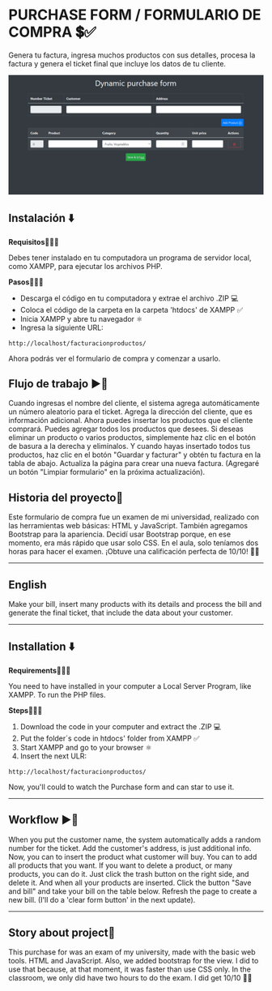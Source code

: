 # PURCHASE FORM / FORMULARIO DE COMPRA 💲✅

Genera tu factura, ingresa muchos productos con sus detalles, procesa la factura y genera el ticket final que incluye los datos de tu cliente.

<img src="./assets/PurchaseForm.gif" />

## Instalación ⬇️

**Requisitos👮🏻‍♂️**

Debes tener instalado en tu computadora un programa de servidor local, como XAMPP, para ejecutar los archivos PHP.

**Pasos🚶🏻‍♂️**

- Descarga el código en tu computadora y extrae el archivo .ZIP 💻
- Coloca el código de la carpeta en la carpeta 'htdocs' de XAMPP ✅
- Inicia XAMPP y abre tu navegador ⚛️
- Ingresa la siguiente URL:

```
http://localhost/facturacionproductos/
```

Ahora podrás ver el formulario de compra y comenzar a usarlo.

## Flujo de trabajo ▶️🔄

Cuando ingresas el nombre del cliente, el sistema agrega automáticamente un número aleatorio para el ticket. Agrega la dirección del cliente, que es información adicional. Ahora puedes insertar los productos que el cliente comprará. Puedes agregar todos los productos que desees. Si deseas eliminar un producto o varios productos, simplemente haz clic en el botón de basura a la derecha y elimínalos. Y cuando hayas insertado todos tus productos, haz clic en el botón "Guardar y facturar" y obtén tu factura en la tabla de abajo. Actualiza la página para crear una nueva factura. (Agregaré un botón "Limpiar formulario" en la próxima actualización).

## Historia del proyecto📖

Este formulario de compra fue un examen de mi universidad, realizado con las herramientas web básicas: HTML y JavaScript. También agregamos Bootstrap para la apariencia. Decidí usar Bootstrap porque, en ese momento, era más rápido que usar solo CSS. En el aula, solo teníamos dos horas para hacer el examen. ¡Obtuve una calificación perfecta de 10/10! 🥳🍾

<hr />

## English

Make your bill, insert many products with its details and process the bill and generate the final ticket, that include the data about your customer.

<hr>

## Installation ⬇️ 

**Requirements👮🏻‍♂️**

You need to have installed in your computer a Local Server Program, like XAMPP. 
To run the PHP files.

**Steps🚶🏻‍♂️**
1. Download the code in your computer and extract the .ZIP 💻
2. Put the folder´s code in htdocs' folder from XAMPP ✅
3. Start XAMPP and go to your browser ⚛️
4. Insert the next ULR: 

```
http://localhost/facturacionproductos/
```

Now, you'll could to watch the Purchase form and can star to use it.

<hr>

## Workflow ▶️🔄

When you put the customer name, the system automatically adds a random number for the ticket.
Add the customer's address, is just additional info.
Now, you can to insert the product what customer will buy. You can to add all products that you want.
If you want to delete a product, or many products, you can do it. Just click the trash button on the right side, and delete it.
And when all your products are inserted. Click the button "Save and bill" and take your bill on the table below.
Refresh the page to create a new bill. (I'll do a 'clear form button' in the next update).

<hr>

## Story about project📖 

This purchase for was an exam of my university, made with the basic web tools. HTML and JavaScript. Also, we added bootstrap for the view. I did to use that because, at that moment, it was faster than use CSS only.
In the classroom, we only did have two hours to do the exam. I did get 10/10 🥳🍾 
